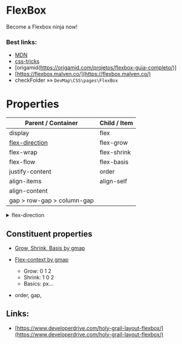 # FlexBox

Become a Flexbox ninja now!

### Best links:

- [MDN](https://developer.mozilla.org/en-US/docs/Learn/CSS/CSS_layout/Flexbox)
- [css-tricks](https://css-tricks.com/snippets/css/a-guide-to-flexbox/)
- [origamid(https://origamid.com/projetos/flexbox-guia-completo/)]
- [https://flexbox.malven.co/](https://flexbox.malven.co/)
- checkFolder »» `DevMap\CSS\pages\FlexBox`

# Properties

| Parent / Container          | Child / Item |
| --------------------------- | ------------ |
| display                     | flex         |
| [flex-direction](#flexdire) | flex-grow    |
| flex-wrap                   | flex-shrink  |
| flex-flow                   | flex-basis   |
| justify-content             | order        |
| align-items                 | align-self   |
| align-content               |              |
| gap > row-gap > column-gap  |              |

<details>

<summary> <a id="flexdire">flex-direction</a></summary>
<ol>
<li>row</li>
<li>row-reverse</li>
<li>column</li>
<li>column-reverse</li>
</ol>
</details>

## Constituent properties

- [Grow, Shrink, Basis by gmap](https://geraldotech.github.io/DevMap/CSS/pages/FlexBox/flex_gsb.html)
- [Flex-context by gmap](https://www.notion.so/geraldodev/Flexbox-contex-4ef64b877ac84aba97bd731428be7b17)

  - Grow: 0 1 2
  - Shrink: 1 0 2
  - Basics: px...

- order, gap,

## Links:

- [https://www.developerdrive.com/holy-grail-layout-flexbox/](https://www.developerdrive.com/holy-grail-layout-flexbox/)
